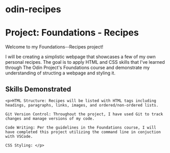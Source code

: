 # odin-recipes
<h1>Project: Foundations - Recipes</h1>

<p>Welcome to my Foundations--Recipes project! 

I will be creating a simplistic webpage that showcases a few of my own personal recipes. The goal is to apply HTML and CSS skills that I've learned through The Odin Project's Foundations course and demonstrate my understanding of structing a webpage and styling it.</p>

<h2>Skills Demonstrated</h2>

    <p>HTML Structure: Recipes will be listed with HTML tags including headings, paragraphs, links, images, and ordered/non-ordered lists.

    Git Version Control: Throughout the project, I have used Git to track changes and manage versions of my code.

    Code Writing: Per the guidelines in the Foundations course, I will have completed this project utilizing the command line in conjuction with VSCode.

    CSS Styling: </p>
